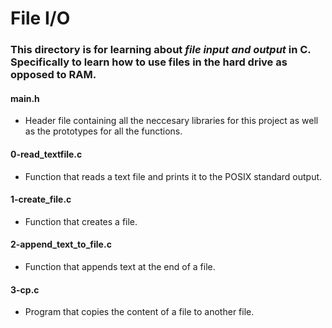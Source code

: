# File I/O
### This directory is for learning about _file input and output_ in C. Specifically to learn how to use files in the hard drive as opposed to RAM.

#### main.h
* Header file containing all the neccesary libraries for this project as well as the prototypes for all the functions.

#### 0-read_textfile.c
* Function that reads a text file and prints it to the POSIX standard output.

#### 1-create_file.c
* Function that creates a file.

#### 2-append_text_to_file.c
* Function that appends text at the end of a file.

#### 3-cp.c
* Program that copies the content of a file to another file.
